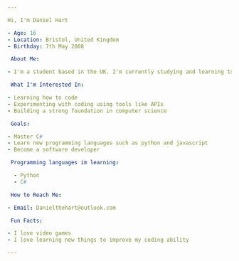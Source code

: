 ```yaml
---

Hi, I'm Daniel Hart

- Age: 16  
- Location: Bristol, United Kingdom  
- Birthday: 7th May 2008

 About Me:

- I'm a student based in the UK. I'm currently studying and learning to become a software developer.

 What I'm Interested In:

- Learning how to code 
- Experimenting with coding using tools like APIs
- Building a strong foundation in computer science

 Goals:

- Master C#
- Learn new programming languages such as python and javascript
- Become a software developer

 Programming languages im learning:

  - Python
  - C#

 How to Reach Me:

- Email: Danielthehart@outlook.com

 Fun Facts:

- I love video games
- I love learning new things to improve my coding ability

---
```


